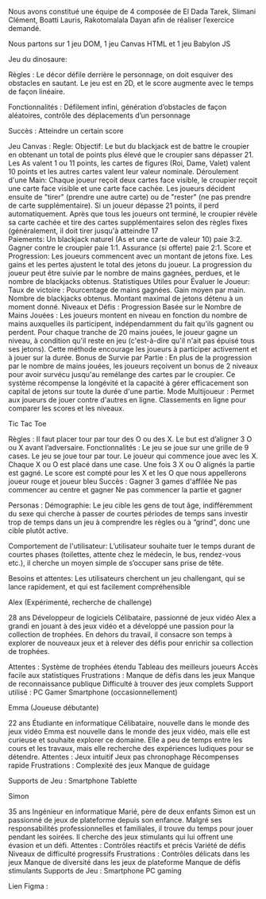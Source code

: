 Nous avons constitué une équipe de 4 composée de El Dada Tarek, Slimani Clément, Boatti Lauris, Rakotomalala Dayan afin de réaliser l’exercice demandé.

Nous partons sur 1 jeu DOM, 1 jeu Canvas HTML et 1 jeu Babylon JS

Jeu du dinosaure:

Règles : 
Le décor défile derrière le personnage, on doit esquiver des obstacles en sautant. Le jeu est en 2D, et le score augmente avec le temps de façon linéaire.

Fonctionnalités : 
Défilement infini, génération d’obstacles de façon aléatoires, contrôle des déplacements d’un personnage

Succès : 
Atteindre un certain score

Jeu Canvas : 
Regle: 
Objectif: Le but du blackjack est de battre le croupier en obtenant un total de points plus élevé que le croupier sans dépasser 21. Les As valent 1 ou 11 points, les cartes de figures (Roi, Dame, Valet) valent 10 points et les autres cartes valent leur valeur nominale.
Déroulement d'une Main:
Chaque joueur reçoit deux cartes face visible, le croupier reçoit une carte face visible et une carte face cachée. 
 Les joueurs décident ensuite de "tirer" (prendre une autre carte) ou de "rester" (ne pas prendre de carte supplémentaire).
Si un joueur dépasse 21 points, il perd automatiquement.
Après que tous les joueurs ont terminé, le croupier révèle sa carte cachée et tire des cartes supplémentaires selon des règles fixes (généralement, il doit tirer jusqu'à atteindre 17         	
Paiements:
Un blackjack naturel (As et une carte de valeur 10) paie 3:2.
Gagner contre le croupier paie 1:1.
Assurance (si offerte) paie 2:1.
Score et Progression:
Les joueurs commencent avec un montant de jetons fixe.
Les gains et les pertes ajustent le total des jetons du joueur.
La progression du joueur peut être suivie par le nombre de mains gagnées, perdues, et le nombre de blackjacks obtenus.
Statistiques Utiles pour Évaluer le Joueur:
 Taux de victoire : Pourcentage de mains gagnées.
Gain moyen par main.
 Nombre de blackjacks obtenus.
Montant maximal de jetons détenu à un moment donné.
 Niveaux et Défis :
Progression Basée sur le Nombre de Mains Jouées : 
 Les joueurs montent en niveau en fonction du nombre de mains auxquelles ils participent, indépendamment du fait qu'ils gagnent ou perdent.
 Pour chaque tranche de 20 mains jouées, le joueur gagne un niveau, à condition qu'il reste en jeu (c'est-à-dire qu'il n'ait pas épuisé tous ses jetons).
 Cette méthode encourage les joueurs à participer activement et à jouer sur la durée.
 Bonus de Survie par Partie :
 En plus de la progression par le nombre de mains jouées, les joueurs reçoivent un bonus de 2 niveaux pour avoir survécu jusqu'au remélange des cartes par le croupier.
Ce système récompense la longévité et la capacité à gérer efficacement son capital de jetons sur toute la durée d'une partie.
 Mode Multijoueur :
Permet aux joueurs de jouer contre d'autres en ligne.
 	Classements en ligne pour comparer les scores et les niveaux.
 




Tic Tac Toe

Règles : 
Il faut placer tour par tour des O ou des X. Le but est d’aligner 3 O ou X avant l’adversaire. 
Fonctionnalités : 
Le jeu se joue sur une grille de 9 cases. Le jeu se joue tour par tour. Le joueur qui commence joue avec les X. Chaque X ou O est placé dans une case. Une fois 3 X ou O alignés la partie est gagné. Le score est compté pour les X et les O que nous appellerons joueur rouge et joueur bleu
Succès : 
Gagner 3 games d'affilée
Ne pas commencer au centre et gagner
Ne pas commencer la partie et gagner



Personas :
Démographie: Le jeu cible les gens de tout âge, indifféremment du sexe qui cherche à passer de courtes périodes de temps sans investir trop de temps dans un jeu à comprendre les règles ou à “grind”, donc une cible plutôt active.
	
Comportement de l'utilisateur: L’utilisateur souhaite tuer le temps durant de courtes phases (toilettes, attente chez le médecin, le bus, rendez-vous etc.), il cherche un moyen simple de s’occuper sans prise de tête.

Besoins et attentes: Les utilisateurs cherchent un jeu challengant, qui se lance rapidement, et qui est facilement compréhensible

Alex (Expérimenté, recherche de challenge)

28 ans
Développeur de logiciels
Célibataire, passionné de jeux vidéo
Alex a grandi en jouant à des jeux vidéo et a développé une passion pour la collection de trophées. En dehors du travail, il consacre son temps à explorer de nouveaux jeux et à relever des défis pour enrichir sa collection de trophées. 


Attentes :
Système de trophées étendu
Tableau des meilleurs joueurs
Accès facile aux statistiques
Frustrations :
Manque de défis dans les jeux
Manque de reconnaissance publique
Difficulté à trouver des jeux complets
Support utilisé : 
PC Gamer
Smartphone (occasionnellement)





Emma (Joueuse débutante)

22 ans
Étudiante en informatique
Célibataire, nouvelle dans le monde des jeux vidéo
Emma est nouvelle dans le monde des jeux vidéo, mais elle est curieuse et souhaite explorer ce domaine. Elle a peu de temps entre les cours et les travaux, mais elle recherche des expériences ludiques pour se détendre.
Attentes :
Jeux intuitif
Jeux pas chronophage 
Récompenses rapide
Frustrations :
Complexité des jeux
Manque de guidage


Supports de Jeu :
Smartphone
Tablette












Simon 

35 ans
Ingénieur en informatique
Marié, père de deux enfants
Simon est un passionné de jeux de plateforme depuis son enfance. Malgré ses responsabilités professionnelles et familiales, il trouve du temps pour jouer pendant les soirées. Il cherche des jeux stimulants qui lui offrent une évasion et un défi.
Attentes :
Contrôles réactifs et précis
Variété de défis
Niveaux de difficulté progressifs
Frustrations :
Contrôles délicats dans les jeux
Manque de diversité dans les jeux de plateforme
Manque de défis stimulants
Supports de Jeu :
Smartphone
PC gaming




Lien Figma : 
